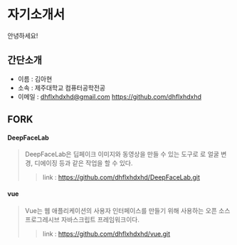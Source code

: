 # 자기소개서

안녕하세요!

## 간단소개

- 이름 : 김아현
- 소속 : 제주대학교 컴퓨터공학전공
- 이메일 : dhflxhdxhd@gmail.com
https://github.com/dhflxhdxhd

## FORK

#### DeepFaceLab
>DeepFaceLab은 딥페이크 이미지와 동영상을 만들 수 있는 도구로 로 얼굴 변경, 디에이징 등과 같은 작업을 할 수 있다.
>> link : https://github.com/dhflxhdxhd/DeepFaceLab.git

#### vue
> Vue는 웹 애플리케이션의 사용자 인터페이스를 만들기 위해 사용하는 오픈 소스 프로그레시브 자바스크립트 프레임워크이다. 
>> link : https://github.com/dhflxhdxhd/vue.git


